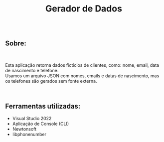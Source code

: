 <h1 align="center">Gerador de Dados</h1>

<br/><br/>

<h2>Sobre:</h2>
<br/>

<p>
  Esta aplicação retorna dados fictícios de clientes, como: nome, email, data de nascimento e telefone. <br/>
  Usamos um arquivo JSON com nomes, emails e datas de nascimento, mas os telefones são gerados sem fonte externa.
</p>

<br/>

<h2>Ferramentas utilizadas:</h2>
<ul>
  <li>Visual Studio 2022</li>
  <li>Aplicação de Console (CLI)</li>
  <li>Newtonsoft</li>
  <li>libphonenumber</li>
</ul>
